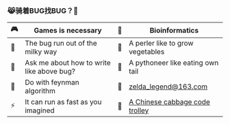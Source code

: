 <!--
**eternal-bug/eternal-bug** is a ✨ _special_ ✨ repository because its `README.md` (this file) appears on your GitHub profile.

Here are some ideas to get you started:

- 🔭 I’m currently working on ...
- 🌱 I’m currently learning ...
- 👯 I’m looking to collaborate on ...
- 🤔 I’m looking for help with ...
- 💬 Ask me about ...
- 📫 How to reach me: ...
- 😄 Pronouns: ...
- ⚡ Fun fact: ...

<img align="right" src="https://github-readme-stats.vercel.app/api?username=onevcat&show_icons=true&icon_color=CE1D2D&text_color=718096&bg_color=ffffff&hide_title=true" />

| 🌿 | 🌿 |  🌿  | 🐫|  🌿 | 🌿 | 🌿 | 🌿 |
| :-: | :-: | :-: | :-: | :-: | :-: | :-: | :-: |
| 🌿 | 🌿 |  🚶  | 🌿|  🌿 | 🌿 | 🌿 | 🌿 |
| 🌿 | 🌷 |  🌿 | 🌿 | 🌿 | 🌿 | 🌷 | 🌿 |
| 🌷 | 🌿 |  🌿 | 🌿 | 🐍 | 🌿 | 🌿 | 🌿 |

+ 🎮: Games is necessary
+ 🚀: The bug run out of the milky way
+ 💬: Ask me about how to write like above bug?
+ 🤔: Do with feynman algorithm
+ ⚡: It can run as fast as you imagined
+ 📐: Bioinformatics
+ 🐪: A perler like to grow vegetables
+ 🐍: A pythoneer like eating own tail
+ 📮: zelda_legend@163.com
+ 📕: [A Chinese cabbage code trolley](https://www.jianshu.com/u/47e00a43ceda)
-->

### 😹骑着BUG找BUG？👋

| 🎮 | Games is necessary | 📐 | Bioinformatics |
| - | - | - | - |
| 🚀   | The bug run out of the milky way | 🐪 |  A perler like to grow vegetables |
|  💬 | Ask me about how to write like above bug?  |  🐍 | A pythoneer like eating own tail  |
|  🤔 | Do with feynman algorithm  | 📮  | zelda_legend@163.com  |
| ⚡ | It can run as fast as you imagined | 📕 | [A Chinese cabbage code trolley](https://www.jianshu.com/u/47e00a43ceda) |


